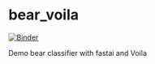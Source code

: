 # bear_voila

[![Binder](https://mybinder.org/badge_logo.svg)](https://mybinder.org/v2/gh/svshelton-ui/class.git/master?urlpath=%2Fvoila%2Frender%2Fsportsball_notebook.ipynb)

Demo bear classifier with fastai and Voila
